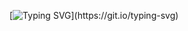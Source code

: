 <!--div style="display: flex; flex-direction: column">
|[![Readme Quotes](https://quotes-github-readme.vercel.app/api?type=horizontal&theme=dark)](https://github.com/piyushsuthar/github-readme-quotes)|

![Top Langs](https://github-readme-stats.vercel.app/api/top-langs/?username=Devgaze&layout=compact&theme=github_dark)  

</div-->
[![Typing SVG](https://readme-typing-svg.demolab.com?font=Fira+Code&duration=3000&pause=500&center=true&vCenter=true&random=false&width=840&lines=Code.;Sail.;Repeat.)](https://git.io/typing-svg)



<!--
**Devgaze/Devgaze** is a ✨ _special_ ✨ repository because its `README.md` (this file) appears on your GitHub profile.

Here are some ideas to get you started:

- 🔭 I’m currently working on ...
- 🌱 I’m currently learning ...
- 👯 I’m looking to collaborate on ...
- 🤔 I’m looking for help with ...
- 💬 Ask me about ...
- 📫 How to reach me: ...
- 😄 Pronouns: ...
- ⚡ Fun fact: ...
-->
